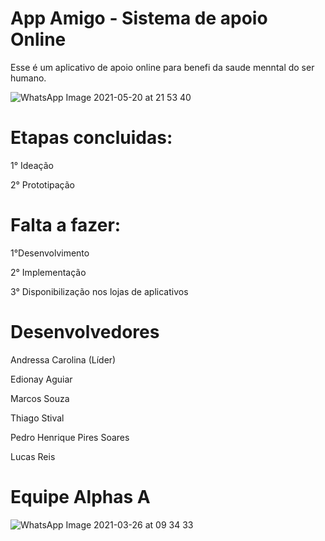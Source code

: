# App Amigo - Sistema de apoio Online

Esse é um aplicativo de apoio online  para benefi da saude menntal  do ser humano. 

![WhatsApp Image 2021-05-20 at 21 53 40](https://user-images.githubusercontent.com/65856686/119073274-5756ce00-b9c3-11eb-9ea5-4d6d054b844a.jpeg)
 
# Etapas concluidas:
1° Ideação 

2° Prototipação

# Falta a fazer:

1°Desenvolvimento

2° Implementação

3° Disponibilização nos lojas de aplicativos

# Desenvolvedores

Andressa Carolina  (Líder)

Edionay Aguiar

Marcos Souza

Thiago Stival 

Pedro Henrique Pires Soares 

Lucas Reis

# Equipe Alphas A 

![WhatsApp Image 2021-03-26 at 09 34 33](https://user-images.githubusercontent.com/65856686/119071287-e95cd780-b9bf-11eb-8690-ca3c5ee6cc3c.jpeg)
